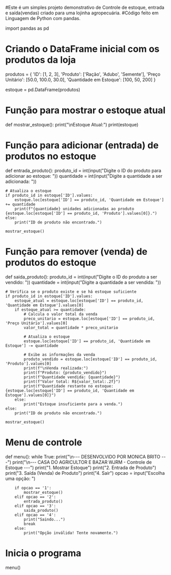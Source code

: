 #Este é um simples projeto demonstrativo de Controle de estoque, entrada e saída(vendas) criado para uma lojinha agropecuária.
#Código feito em Linguagem de Python com pandas.

import pandas as pd

# Criando o DataFrame inicial com os produtos da loja
produtos = {
    'ID': [1, 2, 3],
    'Produto': ['Ração', 'Adubo', 'Semente'],
    'Preço Unitário': [50.0, 100.0, 30.0],
    'Quantidade em Estoque': [100, 50, 200]
}

estoque = pd.DataFrame(produtos)

# Função para mostrar o estoque atual
def mostrar_estoque():
    print("\nEstoque Atual:")
    print(estoque)

# Função para adicionar (entrada) de produtos no estoque
def entrada_produto():
    produto_id = int(input("Digite o ID do produto para adicionar ao estoque: "))
    quantidade = int(input("Digite a quantidade a ser adicionada: "))
    
    # Atualiza o estoque
    if produto_id in estoque['ID'].values:
        estoque.loc[estoque['ID'] == produto_id, 'Quantidade em Estoque'] += quantidade
        print(f"{quantidade} unidades adicionadas ao produto {estoque.loc[estoque['ID'] == produto_id, 'Produto'].values[0]}.")
    else:
        print("ID de produto não encontrado.")
    
    mostrar_estoque()

# Função para remover (venda) de produtos do estoque
def saida_produto():
    produto_id = int(input("Digite o ID do produto a ser vendido: "))
    quantidade = int(input("Digite a quantidade a ser vendida: "))
    
    # Verifica se o produto existe e se há estoque suficiente
    if produto_id in estoque['ID'].values:
        estoque_atual = estoque.loc[estoque['ID'] == produto_id, 'Quantidade em Estoque'].values[0]
        if estoque_atual >= quantidade:
            # Calcula o valor total da venda
            preco_unitario = estoque.loc[estoque['ID'] == produto_id, 'Preço Unitário'].values[0]
            valor_total = quantidade * preco_unitario
            
            # Atualiza o estoque
            estoque.loc[estoque['ID'] == produto_id, 'Quantidade em Estoque'] -= quantidade
            
            # Exibe as informações da venda
            produto_vendido = estoque.loc[estoque['ID'] == produto_id, 'Produto'].values[0]
            print(f"\nVenda realizada:")
            print(f"Produto: {produto_vendido}")
            print(f"Quantidade vendida: {quantidade}")
            print(f"Valor total: R${valor_total:.2f}")
            print(f"Quantidade restante no estoque: {estoque.loc[estoque['ID'] == produto_id, 'Quantidade em Estoque'].values[0]}")
        else:
            print("Estoque insuficiente para a venda.")
    else:
        print("ID de produto não encontrado.")
    
    mostrar_estoque()

# Menu de controle
def menu():
    while True:
        print("\n--- DESENVOLVIDO POR MONICA BRITO ---")
        print("\n--- CASA DO AGRICULTOR E BAZAR WJRM - Controle de Estoque ---")
        print("1. Mostrar Estoque")
        print("2. Entrada de Produto")
        print("3. Saída (Venda) de Produto")
        print("4. Sair")
        opcao = input("Escolha uma opção: ")
        
        if opcao == '1':
            mostrar_estoque()
        elif opcao == '2':
            entrada_produto()
        elif opcao == '3':
            saida_produto()
        elif opcao == '4':
            print("Saindo...")
            break
        else:
            print("Opção inválida! Tente novamente.")

# Inicia o programa
menu()

